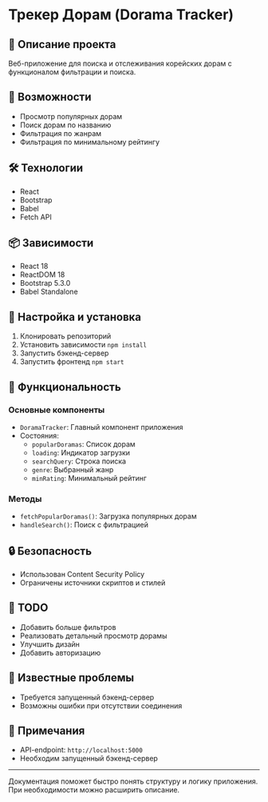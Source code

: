 # Трекер Дорам (Dorama Tracker)

## 📌 Описание проекта
Веб-приложение для поиска и отслеживания корейских дорам с функционалом фильтрации и поиска.

## 🌟 Возможности
- Просмотр популярных дорам
- Поиск дорам по названию
- Фильтрация по жанрам
- Фильтрация по минимальному рейтингу

## 🛠 Технологии
- React
- Bootstrap
- Babel
- Fetch API

## 📦 Зависимости
- React 18
- ReactDOM 18
- Bootstrap 5.3.0
- Babel Standalone

## 🔧 Настройка и установка
1. Клонировать репозиторий
2. Установить зависимости `npm install`
3. Запустить бэкенд-сервер
4. Запустить фронтенд `npm start`

## 🚀 Функциональность
### Основные компоненты
- `DoramaTracker`: Главный компонент приложения
- Состояния:
  - `popularDoramas`: Список дорам
  - `loading`: Индикатор загрузки
  - `searchQuery`: Строка поиска
  - `genre`: Выбранный жанр
  - `minRating`: Минимальный рейтинг

### Методы
- `fetchPopularDoramas()`: Загрузка популярных дорам
- `handleSearch()`: Поиск с фильтрацией

## 🔒 Безопасность
- Использован Content Security Policy
- Ограничены источники скриптов и стилей

## 📝 TODO
- Добавить больше фильтров
- Реализовать детальный просмотр дорамы
- Улучшить дизайн
- Добавить авторизацию

## 🐛 Известные проблемы
- Требуется запущенный бэкенд-сервер
- Возможны ошибки при отсутствии соединения

## 📌 Примечания
- API-endpoint: `http://localhost:5000`
- Необходим запущенный бэкенд-сервер

---

Документация поможет быстро понять структуру и логику приложения. При необходимости можно расширить описание.
